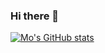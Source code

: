 ### Hi there 👋

<!--
**Mo-Xcoder/Mo-xcoder** is a ✨ _special_ ✨ repository because its `README.md` (this file) appears on your GitHub profile.

Here are some ideas to get you started:

- 🔭 I’m currently working on ...
- 🌱 I’m currently learning ...
- 👯 I’m looking to collaborate on ...
- 🤔 I’m looking for help with ...
- 💬 Ask me about ...
- 📫 How to reach me: ...
- 😄 Pronouns: ...
- ⚡ Fun fact: ...
-->
[![Mo's GitHub stats](https://github-readme-stats.vercel.app/api?username=Mo-xcoder)](https://github.com/anuraghazra/github-readme-stats)
